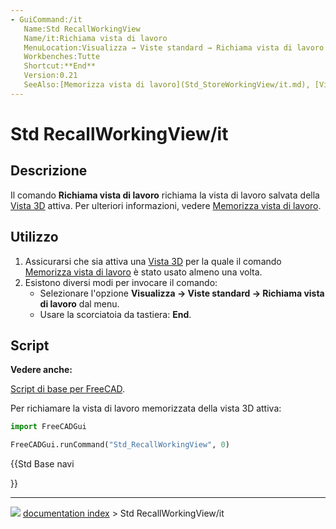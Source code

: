 ```yaml
---
- GuiCommand:/it
   Name:Std RecallWorkingView
   Name/it:Richiama vista di lavoro
   MenuLocation:Visualizza → Viste standard → Richiama vista di lavoro
   Workbenches:Tutte
   Shortcut:**End**
   Version:0.21
   SeeAlso:[Memorizza vista di lavoro](Std_StoreWorkingView/it.md), [Viste bloccate](Std_FreezeViews/it.md)
---
```


# Std RecallWorkingView/it



## Descrizione

Il comando **Richiama vista di lavoro** richiama la vista di lavoro salvata della [Vista 3D](3D_view/it.md) attiva. Per ulteriori informazioni, vedere [Memorizza vista di lavoro](Std_StoreWorkingView/it.md).



## Utilizzo

1.  Assicurarsi che sia attiva una [Vista 3D](3D_view/it.md) per la quale il comando [Memorizza vista di lavoro](Std_StoreWorkingView/it.md) è stato usato almeno una volta.
2.  Esistono diversi modi per invocare il comando:
    -   Selezionare l\'opzione **Visualizza → Viste standard → Richiama vista di lavoro** dal menu.
    -   Usare la scorciatoia da tastiera: **End**.



## Script


**Vedere anche:**

[Script di base per FreeCAD](FreeCAD_Scripting_Basics/it.md).

Per richiamare la vista di lavoro memorizzata della vista 3D attiva:


```python
import FreeCADGui

FreeCADGui.runCommand("Std_RecallWorkingView", 0)
```





{{Std Base navi

}}



---
![](images/Button_right.svg) [documentation index](../README.md) > Std RecallWorkingView/it
